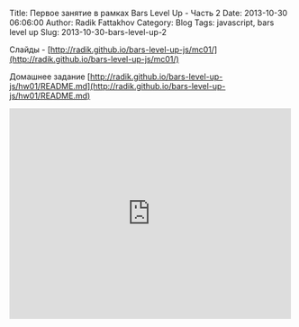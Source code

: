 Title: Первое занятие в рамках Bars Level Up - Часть 2
Date: 2013-10-30 06:06:00
Author: Radik Fattakhov
Category: Blog
Tags: javascript, bars level up
Slug: 2013-10-30-bars-level-up-2

Слайды - [http://radik.github.io/bars-level-up-js/mc01/](http://radik.github.io/bars-level-up-js/mc01/)

Домашнее задание [http://radik.github.io/bars-level-up-js/hw01/README.md](http://radik.github.io/bars-level-up-js/hw01/README.md)

<iframe width="500" height="374" id="youtube_iframe" src="https://www.youtube.com/embed/1uvGKW5P7B8?feature=oembed&amp;enablejsapi=1&amp;origin=http://safe.txmblr.com&amp;wmode=opaque" frameborder="0" allowfullscreen></iframe>
